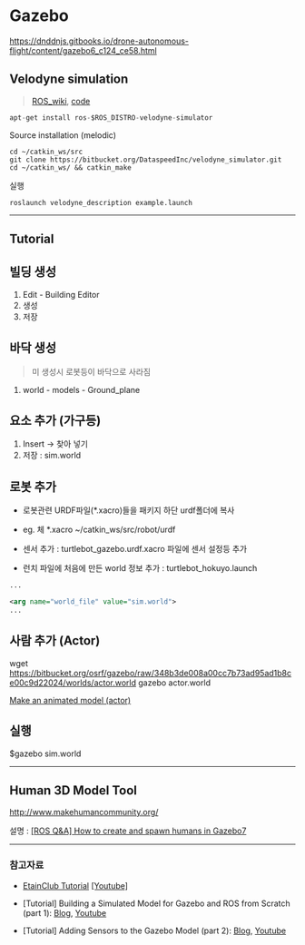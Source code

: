 # Gazebo

https://dnddnjs.gitbooks.io/drone-autonomous-flight/content/gazebo6_c124_ce58.html


## Velodyne simulation

> [ROS_wiki](http://wiki.ros.org/velodyne_simulator), [code](https://bitbucket.org/DataspeedInc/velodyne_simulator.git)

```python
apt-get install ros-$ROS_DISTRO-velodyne-simulator
```

Source installation (melodic)
```
cd ~/catkin_ws/src
git clone https://bitbucket.org/DataspeedInc/velodyne_simulator.git
cd ~/catkin_ws/ && catkin_make
```

실행

```
roslaunch velodyne_description example.launch

```
---

## Tutorial

## 빌딩 생성

1. Edit - Building Editor
2. 생성
3. 저장


## 바닥 생성

> 미 생성시 로봇등이 바닥으로 사라짐

1. world - models - Ground_plane


## 요소 추가 (가구등)

1. Insert -> 찾아 넣기
2. 저장 : sim.world



## 로봇 추가

- 로봇관련 URDF파일(*.xacro)들을 패키지 하단 urdf폴더에 복사
- eg. 체 *.xacro ~/catkin_ws/src/robot/urdf


- 센서 추가 : turtlebot_gazebo.urdf.xacro 파일에 센서 설정등 추가

- 런치 파일에 처음에 만든 world 정보 추가 : turtlebot_hokuyo.launch

```xml
...

<arg name="world_file" value="sim.world">
...
```


## 사람 추가 (Actor)

wget https://bitbucket.org/osrf/gazebo/raw/348b3de008a00cc7b73ad95ad1b8ce00c9d22024/worlds/actor.world
gazebo actor.world

[Make an animated model (actor)](http://gazebosim.org/tutorials?tut=actor)

## 실행

$gazebo sim.world

---

## Human 3D Model Tool

http://www.makehumancommunity.org/

설명 : [[ROS Q&A] How to create and spawn humans in Gazebo7](https://www.youtube.com/watch?v=7kEmT-NE75c&feature=youtu.be)

---

### 참고자료 

- [EtainClub Tutorial](https://github.com/EtainClub/etainclub/wiki/ROS) [[Youtube]](https://www.youtube.com/watch?v=lR3tCNT-xVI&list=PLaPt_ZHO2DL5H7tEezzSraX1fUMPNqu_A)

- [Tutorial] Building a Simulated Model for Gazebo and ROS from Scratch (part 1): [Blog](http://moorerobots.com/blog/post/1), [Youtube](https://www.youtube.com/watch?v=8ckSl4MbZLg)
- [Tutorial] Adding Sensors to the Gazebo Model (part 2): [Blog](http://moorerobots.com/blog/post/2), [Youtube](https://www.youtube.com/watch?v=EZ3MYf24c6Y)

